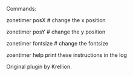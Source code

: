 Commands:

zonetimer posX # 
    change the x position
  
zonetimer posY #
    change the y position
    
zonetimer fontsize #
    change the fontsize
    
zoentimer help
    print these instructions in the log
    
Original plugin by Krellion. 

